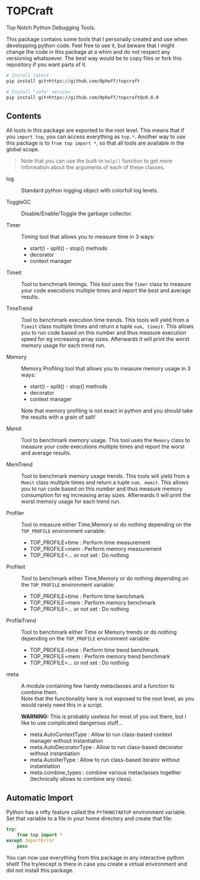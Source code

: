 # TOPCraft
Top Notch Python Debugging Tools.

This package contains some tools that I personally created and use when developping python code.
Feel free to use it, but beware that I might change the code in this package at a whim and do not respect any versioning whatsoever.
The best way would be to copy files or fork this repository if you want parts of it.

```bash
# Install latest
pip install git+https://github.com/0phoff/topcraft

# Install "safe" version
pip install git+https://github.com/0phoff/topcraft@v0.0.0
```


## Contents
All tools in this package are exported to the root level.
This means that if you `import top`, you can access everything as `top.*`.
Another way to use this package is to `from top import *`, so that all tools are available in the global scope.

> Note that you can use the built-in `help()` function to get more information about the arguments of each of these classes.

<dl>

<dt>log</dt>
<dd>

Standard python logging object with colorfull log levels.

</dd>
    
<dt>ToggleGC</dt>
<dd>

Disable/Enable/Toggle the garbage collector.

</dd>

<dt>Timer</dt>
<dd>

Timing tool that allows you to measure time in 3 ways:
- start() - split() - stop() methods
- decorator
- context manager

</dd>

<dt>Timeit</dt>
<dd>

Tool to benchmark timings.
This tool uses the `Timer` class to measure your code executions multiple times and report the best and average results.

</dd>

<dt>TimeTrend</dt>
<dd>

Tool to benchmark execution time trends.
This tools will yield from a `Timeit` class multiple times and return a tuple `num, timeit`.
This allows you to run code based on this number and thus measure execution speed for eg increasing array sizes.
Afterwards it will print the worst memory usage for each trend run.

</dd>

<dt>Memory</dt>
<dd>

Memory Profiling tool that allows you to measure memory usage in 3 ways:
- start() - split() - stop() methods
- decorator
- context manager

Note that memory profiling is not exact in python and you should take the results with a grain of salt!

</dd>

<dt>Memit</dt>
<dd>

Tool to benchmark memory usage.
This tool uses the `Memory` class to measure your code executions multiple times and report the worst and average results.

</dd>

<dt>MemTrend</dt>
<dd>

Tool to benchmark memory usage trends.
This tools will yield from a `Memit` class multiple times and return a tuple `num, memit`.
This allows you to run code based on this number and thus measure memory consumption for eg increasing array sizes.
Afterwards it will print the worst memory usage for each trend run.

</dd>

<dt>Profiler</dt>
<dd>

Tool to measure either Time,Memory or do nothing depending on the `TOP_PROFILE` environment variable:
- TOP_PROFILE=time : Perform time measurement
- TOP_PROFILE=mem  : Perform memory measurement
- TOP_PROFILE=... or not set : Do nothing

</dd>

<dt>Profileit</dt>
<dd>

Tool to benchmark either Time,Memory or do nothing depending on the `TOP_PROFILE` environment variable:
- TOP_PROFILE=time : Perform time benchmark
- TOP_PROFILE=mem  : Perform memory benchmark
- TOP_PROFILE=... or not set : Do nothing

</dd>

<dt>ProfileTrend</dt>
<dd>

Tool to benchmark either Time or Memory trends or do nothing depending on the `TOP_PROFILE` environment variable:
- TOP_PROFILE=time : Perform time trend benchmark
- TOP_PROFILE=mem  : Perform memory trend benchmark
- TOP_PROFILE=... or not set : Do nothing

</dd>

<dt>meta</dt>
<dd>

A module containing few handy metaclasses and a function to combine them.  
Note that the functionality here is not exposed to the root level, as you would rarely need this in a script.

**WARNING:** This is probably useless for most of you out there, but I like to use complicated dangerous stuff...

- meta.AutoContextType : Allow to run class-based context manager without instantiation
- meta.AutoDecoratorType : Allow to run class-based decorator without instantiation
- meta.AutoIterType : Allow to run class-based iterator without instantiation
- meta.combine_types : combine various metaclasses together (technically allows to combine any class).

</dd>

</dl>


## Automatic Import
Python has a nifty feature called the `PYTHONSTARTUP` environment variable.
Set that variable to a file in your home directory and create that file:

```python
try:
    from top import *
except ImportError
    pass
```

You can now use everything from this package in any interactive python shell!
The try/except is there in case you create a virtual environment and did not install this package.
